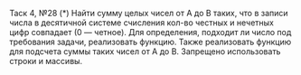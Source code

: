 Таск 4, №28	(*) Найти сумму целых чисел от A до B таких, что в записи числа в десятичной системе счисления 
кол-во честных и нечетных цифр совпадает (0 — четное).  Для определения, подходит ли число под требования задачи, 
реализовать функцию. Также реализовать функцию для подсчета суммы таких чисел от A до B. Запрещено использовать строки и массивы.
